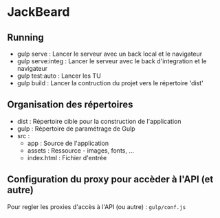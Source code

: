 # JackBeard

## Running

* gulp serve : Lancer le serveur avec un back local et le navigateur
* gulp serve:integ : Lancer le serveur avec le back d'integration et le navigateur
* gulp test:auto : Lancer les TU
* gulp build : Lancer la contruction du projet vers le répertoire 'dist'

## Organisation des répertoires

* dist : Répertoire cible pour la construction de l'application
* gulp : Répertoire de paramétrage de Gulp
* src : 
  * app : Source de l'application
  * assets : Ressource - images, fonts, ...
  * index.html : Fichier d'entrée

## Configuration du proxy pour accèder à l'API (et autre)

Pour regler les proxies d'accès à l'API (ou autre) : `gulp/conf.js`


